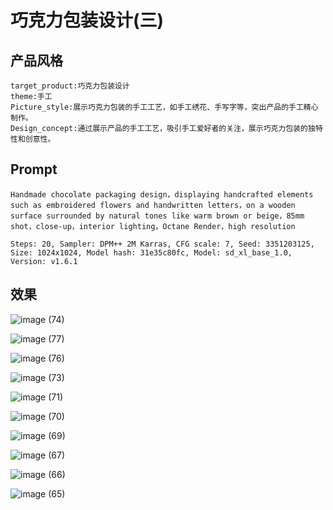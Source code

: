 # 巧克力包装设计(三)

## 产品风格

```text
target_product:巧克力包装设计
theme:手工
Picture_style:展示巧克力包装的手工工艺，如手工绣花、手写字等，突出产品的手工精心制作。
Design_concept:通过展示产品的手工工艺，吸引手工爱好者的关注，展示巧克力包装的独特性和创意性。
```

## Prompt

```text
Handmade chocolate packaging design，displaying handcrafted elements such as embroidered flowers and handwritten letters，on a wooden surface surrounded by natural tones like warm brown or beige，85mm shot，close-up，interior lighting，Octane Render，high resolution

Steps: 20, Sampler: DPM++ 2M Karras, CFG scale: 7, Seed: 3351203125, Size: 1024x1024, Model hash: 31e35c80fc, Model: sd_xl_base_1.0, Version: v1.6.1
```

## 效果

![image (74)](https://evinci.oss-cn-hangzhou.aliyuncs.com/img/image%20(74).png)

![image (77)](https://evinci.oss-cn-hangzhou.aliyuncs.com/img/image%20(77).png)

![image (76)](https://evinci.oss-cn-hangzhou.aliyuncs.com/img/image%20(76).png)

![image (73)](https://evinci.oss-cn-hangzhou.aliyuncs.com/img/image%20(73).png)

![image (71)](https://evinci.oss-cn-hangzhou.aliyuncs.com/img/image%20(71).png)

![image (70)](https://evinci.oss-cn-hangzhou.aliyuncs.com/img/image%20(70).png)

![image (69)](https://evinci.oss-cn-hangzhou.aliyuncs.com/img/image%20(69).png)

![image (67)](https://evinci.oss-cn-hangzhou.aliyuncs.com/img/image%20(67).png)

![image (66)](https://evinci.oss-cn-hangzhou.aliyuncs.com/img/image%20(66).png)

![image (65)](https://evinci.oss-cn-hangzhou.aliyuncs.com/img/image%20(65).png)

